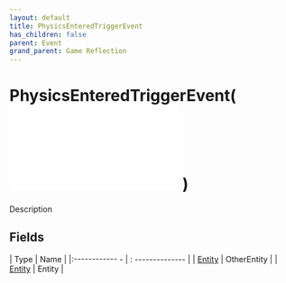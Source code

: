 ```yaml
---
layout: default
title: PhysicsEnteredTriggerEvent
has_children: false
parent: Event
grand_parent: Game Reflection
---
```

# PhysicsEnteredTriggerEvent( ![ EntityEventBase ](game-reflection/events/entity_event_base.md) )
Description 

## Fields
| Type | Name |
|:------------ - | : -------------- |
| [Entity](game-reflection/classes/entity.md) | OtherEntity |
| [Entity](game-reflection/classes/entity.md) | Entity |
